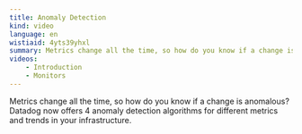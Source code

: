 ```yaml
---
title: Anomaly Detection
kind: video
language: en
wistiaid: 4yts39yhxl
summary: Metrics change all the time, so how do you know if a change is anomalous? Datadog now offers 4 anomaly detection algorithms for different metrics and trends in your infrastructure.
videos: 
    - Introduction
    - Monitors
---
```


Metrics change all the time, so how do you know if a change is anomalous? Datadog now offers 4 anomaly detection algorithms for different metrics and trends in your infrastructure.
